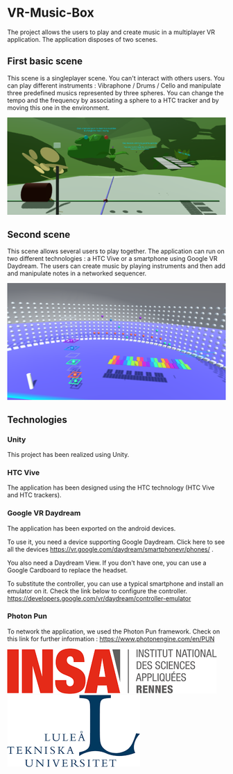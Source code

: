 # VR-Music-Box
The project allows the users to play and create music in a multiplayer VR application.
The application disposes of two scenes.

## First basic scene
This scene is a singleplayer scene. You can't interact with others users.
You can play different instruments : Vibraphone / Drums / Cello and manipulate three predefined musics represented by three spheres. You can change the tempo and the frequency by associating a sphere to a HTC tracker and by moving this one in the environment.

![Alt text](Pictures/forest.png "First scene")

## Second scene
This scene allows several users to play together. The application can run on two different technologies : a HTC Vive or a smartphone using Google VR Daydream.
The users can create music by playing instruments and then add and manipulate notes in a networked sequencer.

![Alt text](Pictures/Sequencer.png "Multiplayer scene")

## Technologies
### Unity
This project has been realized using Unity.
### HTC Vive
The application has been designed using the HTC technology (HTC Vive and HTC trackers).
### Google VR Daydream
The application has been exported on the android devices. 

To use it, you need a device supporting Google Daydream. Click here to see all the devices https://vr.google.com/daydream/smartphonevr/phones/ .

You also need a Daydream View. If you don't have one, you can use a Google Cardboard to replace the headset. 

To substitute the controller, you can use a typical smartphone and install an emulator on it. Check the link below to configure the controller.
https://developers.google.com/vr/daydream/controller-emulator

### Photon Pun
To network the application, we used the Photon Pun framework. Check on this link for further information : https://www.photonengine.com/en/PUN




![alt-text-1](Pictures/logo_insa.png) ![alt-text-2](Pictures/logo_ltu.png)
